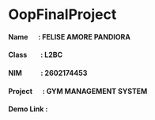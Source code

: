 # **OopFinalProject**
#### Name &emsp; : FELISE AMORE PANDIORA
#### Class &emsp; &nbsp; : L2BC
#### NIM &emsp; &emsp; : 2602174453
#### Project &emsp; : GYM MANAGEMENT SYSTEM
#### Demo Link   : 